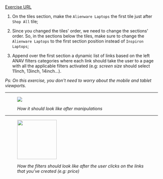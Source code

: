 [Exercise URL](https://www.dell.com/en-us/shop/dell-laptops/sc/laptops)

1. On the tiles section, make the `Alienware Laptops` the first tile just after `Shop All` tile;

2. Since you changed the tiles' order, we need to change the sections' order. So, in the sections below the tiles, make sure to change the `Alienware Laptops` to the first section position instead of `Inspiron Laptops`;

3. Append over the first section a dynamic list of links based on the left ANAV filters categories where each link should take the user to a page with all the applicable filters activated (e.g: _screen size_ should select 11inch, 13inch, 14inch...).

_Ps: On this exercise, you don't need to worry about the mobile and tablet viewports._

***

<figure>
    <img src="https://github.com/tntdevs/interview-survey/blob/master/img/exercise-02-1.JPG">
    <p><em>How it should look like after manipulations</em></p>
</figure>

***

<figure>
    <img src="https://github.com/tntdevs/interview-survey/blob/master/img/exercise-02-2.JPG" height="130">
    <p><em>How the filters should look like after the user clicks on the links that you've created (e.g: price)</em></p>
</figure>
